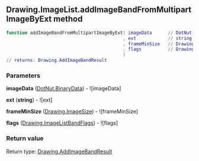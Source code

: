 ## Drawing.ImageList.addImageBandFromMultipartImageByExt method


```lua
function addImageBandFromMultipartImageByExt( imageData      // DotNut.BinaryData
                                            , ext            // string
                                            , frameMinSize   // Drawing.ImageSize
                                            , flags          // Drawing.ImageListBandFlags
                                            )
// returns: Drawing.AddImageBandResult
```


### Parameters

**imageData** ([DotNut.BinaryData](../../DotNut/BinaryData.md)) - ![imageData]

**ext** (**string**) - ![ext]

**frameMinSize** ([Drawing.ImageSize](../../Drawing/ImageSize.md)) - ![frameMinSize]

**flags** ([Drawing.ImageListBandFlags](../../Drawing/ImageListBandFlags.md)) - ![flags]

### Return value

Return type: [Drawing.AddImageBandResult](../../Drawing/AddImageBandResult.md)

